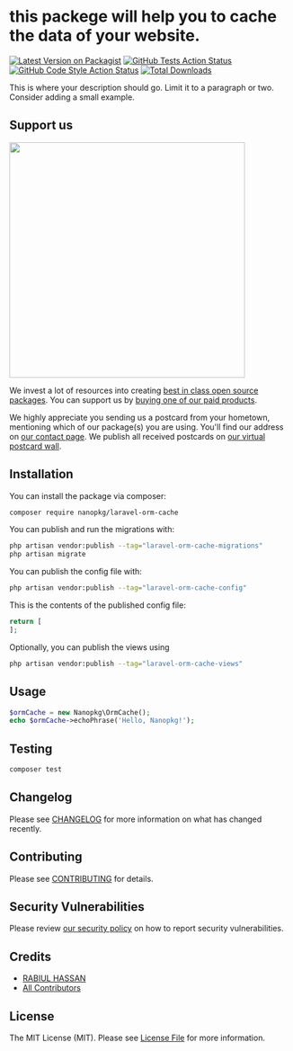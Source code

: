 # this packege will help you to cache the data of your website.

[![Latest Version on Packagist](https://img.shields.io/packagist/v/nanopkg/laravel-orm-cache.svg?style=flat-square)](https://packagist.org/packages/nanopkg/laravel-orm-cache)
[![GitHub Tests Action Status](https://img.shields.io/github/actions/workflow/status/nanopkg/laravel-orm-cache/run-tests.yml?branch=main&label=tests&style=flat-square)](https://github.com/nanopkg/laravel-orm-cache/actions?query=workflow%3Arun-tests+branch%3Amain)
[![GitHub Code Style Action Status](https://img.shields.io/github/actions/workflow/status/nanopkg/laravel-orm-cache/fix-php-code-style-issues.yml?branch=main&label=code%20style&style=flat-square)](https://github.com/nanopkg/laravel-orm-cache/actions?query=workflow%3A"Fix+PHP+code+style+issues"+branch%3Amain)
[![Total Downloads](https://img.shields.io/packagist/dt/nanopkg/laravel-orm-cache.svg?style=flat-square)](https://packagist.org/packages/nanopkg/laravel-orm-cache)

This is where your description should go. Limit it to a paragraph or two. Consider adding a small example.

## Support us

[<img src="https://github-ads.s3.eu-central-1.amazonaws.com/laravel-orm-cache.jpg?t=1" width="419px" />](https://spatie.be/github-ad-click/laravel-orm-cache)

We invest a lot of resources into creating [best in class open source packages](https://spatie.be/open-source). You can support us by [buying one of our paid products](https://spatie.be/open-source/support-us).

We highly appreciate you sending us a postcard from your hometown, mentioning which of our package(s) you are using. You'll find our address on [our contact page](https://spatie.be/about-us). We publish all received postcards on [our virtual postcard wall](https://spatie.be/open-source/postcards).

## Installation

You can install the package via composer:

```bash
composer require nanopkg/laravel-orm-cache
```

You can publish and run the migrations with:

```bash
php artisan vendor:publish --tag="laravel-orm-cache-migrations"
php artisan migrate
```

You can publish the config file with:

```bash
php artisan vendor:publish --tag="laravel-orm-cache-config"
```

This is the contents of the published config file:

```php
return [
];
```

Optionally, you can publish the views using

```bash
php artisan vendor:publish --tag="laravel-orm-cache-views"
```

## Usage

```php
$ormCache = new Nanopkg\OrmCache();
echo $ormCache->echoPhrase('Hello, Nanopkg!');
```

## Testing

```bash
composer test
```

## Changelog

Please see [CHANGELOG](CHANGELOG.md) for more information on what has changed recently.

## Contributing

Please see [CONTRIBUTING](CONTRIBUTING.md) for details.

## Security Vulnerabilities

Please review [our security policy](../../security/policy) on how to report security vulnerabilities.

## Credits

- [RABIUL HASSAN](https://github.com/rabiulhassandev)
- [All Contributors](../../contributors)

## License

The MIT License (MIT). Please see [License File](LICENSE.md) for more information.
